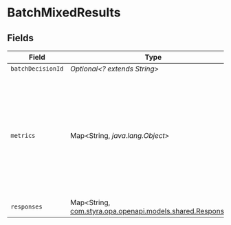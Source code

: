 # BatchMixedResults


## Fields

| Field                                                                                                                                  | Type                                                                                                                                   | Required                                                                                                                               | Description                                                                                                                            |
| -------------------------------------------------------------------------------------------------------------------------------------- | -------------------------------------------------------------------------------------------------------------------------------------- | -------------------------------------------------------------------------------------------------------------------------------------- | -------------------------------------------------------------------------------------------------------------------------------------- |
| `batchDecisionId`                                                                                                                      | *Optional<? extends String>*                                                                                                           | :heavy_minus_sign:                                                                                                                     | N/A                                                                                                                                    |
| `metrics`                                                                                                                              | Map<String, *java.lang.Object*>                                                                                                        | :heavy_minus_sign:                                                                                                                     | If query metrics are enabled, this field contains query performance metrics collected during the parse, compile, and evaluation steps. |
| `responses`                                                                                                                            | Map<String, [com.styra.opa.openapi.models.shared.Responses](../../models/shared/Responses.md)>                                         | :heavy_minus_sign:                                                                                                                     | N/A                                                                                                                                    |